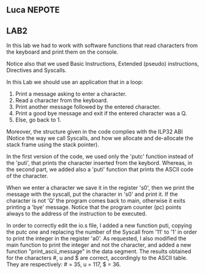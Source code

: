 ## Luca NEPOTE

## LAB2

In this lab we had to work with software functions that read characters from the keyboard and print them on the console.

Notice also that we used Basic Instructions, Extended (pseudo) instructions, Directives and Syscalls.


In this Lab we should use an application that in a loop:

1. Print a message asking to enter a character.
2. Read a character from the keyboard.
3. Print another message followed by the entered character.
4. Print a good bye message and exit if the entered character was a Q.
5. Else, go back to 1.

Moreover, the structure given in the code complies with the ILP32 ABI (Notice the way we call Syscalls, and how we allocate and de-allocate the stack frame using the stack pointer). 

In the first version of the code, we used only the 'putc' function instead of the 'puti', that prints the character inserted from the keybord. Whereas, in the second part, we added also a 'puti' function that prints the ASCII code of the character.

When we enter a character we save it in the register 's0', then we print the message with the syscall, put the character in 's0' and print it. If the character is not 'Q' the program comes back to main, otherwise it exits printing a 'bye' message. Notice that the program counter (pc) points always to the address of the instruction to be executed.

In order to correctly edit the io.s file, I added a new function puti, copying the putc one and replacing the number of the Syscall from '11' to '1' in order to print the integer in the register 'a0'.
As requested, I also modified the main function to print the integer and not the character, and added a new function "print_ascii_message" in the data segment.
The results obtained for the characters #, u and $ are correct, accordingly to the ASCII table. They are respectively: # = 35, u = 117, $ = 36.

